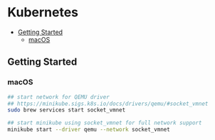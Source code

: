 # Kubernetes <!-- omit in toc -->

- [Getting Started](#getting-started)
  - [macOS](#macos)

## Getting Started

### macOS

```bash
## start network for QEMU driver
## https://minikube.sigs.k8s.io/docs/drivers/qemu/#socket_vmnet
sudo brew services start socket_vmnet

## start minikube using socket_vmnet for full network support
minikube start --driver qemu --network socket_vmnet
```
